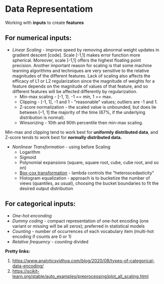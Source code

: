 # Data Representatiom
Working with __inputs__ to create __features__

## For numerical inputs: 
 
* _Linear Scaling_ - improve speed by removing abnormal weight updates in gradient descent [code]. Scale [-1,1] makes error function more spherical. Moreover, scale [-1,1] offers the highest floating point precision. Another important reason for scaling is that some machine learning algorithms and techniques are very sensitive to the relative magnitudes of the different features. Lack of scaling also affects the efficacy of L1 or L2 regularization since the magnitude of weights for a feature depends on the magnitude of values of that feature, and so different features will be affected differently by regularization. 
	* Min-max scaling - [-1, 1]. -1 == min, 1 == max.
	* Clipping - [-1, 1], -1 and 1 - "reasonable" values; outliers are -1 and 1.
	* Z-score normalization - the scaled value is unbounded, but does lie between [–1, 1] the majority of the time (67%, if the underlying distribution is normal).
	* Winsorizing - 10th and 90th percentile then min-max scaling.

Min-max and clipping tend to work best for **uniformly distributed data**, and Z-score tends to work best for **normally distributed data.**

* _Nonlinear Transformation_ - using before Scaling
	*  Logarithm
	*  Sigmoid
	*  Polynomial expansions (square, square root, cube, cube root, and so on)
	*  [Box-cox transformation](https://docs.scipy.org/doc/scipy/reference/generated/scipy.stats.boxcox.html) - lambda controls the “heteroscedasticity"
	*  Histogram equalization - approach is to bucketize the number of views (quantiles, as usual), choosing the bucket boundaries to fit the desired output distribution

## For categorical inputs: 

* _One-hot enconding_
* _Dummy coding_ - compact representation of one-hot encoding (one variant or missing will be all zeros); preferred in statistical models
* _Counting_ - number of occurrences of each vocabulary item (multi-hot encoding if counts are 0 or 1)
* _Relative frequency_ - _counting_ divided





__Pretty links:__
1. https://www.analyticsvidhya.com/blog/2020/08/types-of-categorical-data-encoding/
2. https://scikit-learn.org/stable/auto_examples/preprocessing/plot_all_scaling.html
